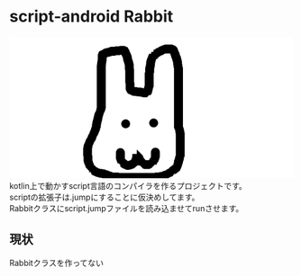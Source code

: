 # script-android Rabbit
![rabbit](./rabbit.png)  
kotlin上で動かすscript言語のコンパイラを作るプロジェクトです。  
scriptの拡張子は.jumpにすることに仮決めしてます。  
Rabbitクラスにscript.jumpファイルを読み込ませてrunさせます。  
## 現状
Rabbitクラスを作ってない

